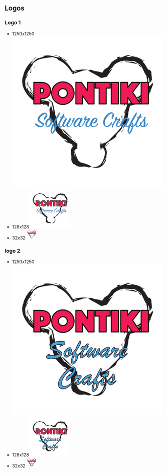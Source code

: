 ## Logos ##

### Logo 1 ###

* 1250x1250 ![logo 1](logo-01.1250.png)
* 128x128 ![logo 1](logo-01.128.png)
* 32x32 ![logo 1](logo-01.32.png)

### logo 2 ###

* 1250x1250 ![logo 2](logo-02.1250.png)
* 128x128 ![logo 2](logo-02.128.png)
* 32x32 ![logo 2](logo-02.32.png)

